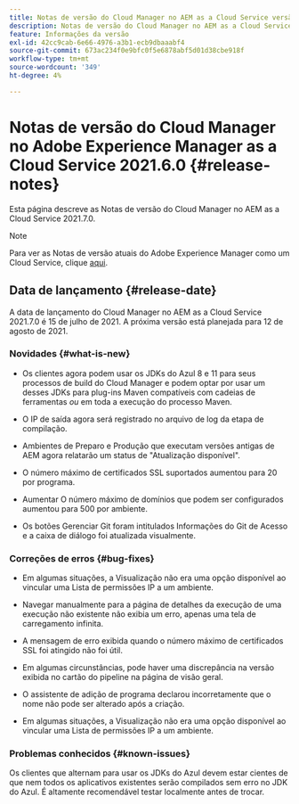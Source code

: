 ```yaml
---
title: Notas de versão do Cloud Manager no AEM as a Cloud Service versão 2021.7.0
description: Notas de versão do Cloud Manager no AEM as a Cloud Service versão 2021.7.0
feature: Informações da versão
exl-id: 42cc9cab-6e66-4976-a3b1-ecb9dbaaabf4
source-git-commit: 673ac234f0e9bfc0f5e6878abf5d01d38cbe918f
workflow-type: tm+mt
source-wordcount: '349'
ht-degree: 4%

---
```


# Notas de versão do Cloud Manager no Adobe Experience Manager as a Cloud Service 2021.6.0 {#release-notes}

Esta página descreve as Notas de versão do Cloud Manager no AEM as a Cloud Service 2021.7.0.

>[!NOTE]
>Para ver as Notas de versão atuais do Adobe Experience Manager como um Cloud Service, clique [aqui](https://experienceleague.adobe.com/docs/experience-manager-cloud-service/release-notes/release-notes/release-notes-current.html?lang=pt-BR).

## Data de lançamento {#release-date}

A data de lançamento do Cloud Manager no AEM as a Cloud Service 2021.7.0 é 15 de julho de 2021.
A próxima versão está planejada para 12 de agosto de 2021.

### Novidades {#what-is-new}

* Os clientes agora podem usar os JDKs do Azul 8 e 11 para seus processos de build do Cloud Manager e podem optar por usar um desses JDKs para plug-ins Maven compatíveis com cadeias de ferramentas *ou* em toda a execução do processo Maven.

* O IP de saída agora será registrado no arquivo de log da etapa de compilação.

* Ambientes de Preparo e Produção que executam versões antigas de AEM agora relatarão um status de &quot;Atualização disponível&quot;.

* O número máximo de certificados SSL suportados aumentou para 20 por programa.

* Aumentar O número máximo de domínios que podem ser configurados aumentou para 500 por ambiente.

* Os botões Gerenciar Git foram intitulados Informações do Git de Acesso e a caixa de diálogo foi atualizada visualmente.

### Correções de erros {#bug-fixes}

* Em algumas situações, a Visualização não era uma opção disponível ao vincular uma Lista de permissões IP a um ambiente.

* Navegar manualmente para a página de detalhes da execução de uma execução não existente não exibia um erro, apenas uma tela de carregamento infinita.

* A mensagem de erro exibida quando o número máximo de certificados SSL foi atingido não foi útil.

* Em algumas circunstâncias, pode haver uma discrepância na versão exibida no cartão do pipeline na página de visão geral.

* O assistente de adição de programa declarou incorretamente que o nome não pode ser alterado após a criação.

* Em algumas situações, a Visualização não era uma opção disponível ao vincular uma Lista de permissões IP a um ambiente.

### Problemas conhecidos {#known-issues}

Os clientes que alternam para usar os JDKs do Azul devem estar cientes de que nem todos os aplicativos existentes serão compilados sem erro no JDK do Azul. É altamente recomendável testar localmente antes de trocar.

